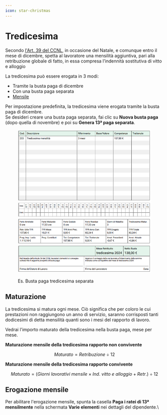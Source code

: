 ```yaml
---
icon: star-christmas
---
```


# Tredicesima

Secondo [l'Art. 39 del CCNL](https://doemploy.app/it/ccnl?scroll=art39), in occasione del Natale, e comunque entro il mese di dicembre, spetta al lavoratore una mensilità aggiuntiva, pari alla retribuzione globale di fatto, in essa compresa l’indennità sostitutiva di vitto e alloggio

La tredicesima può essere erogata in 3 modi:

* Tramite la busta paga di dicembre
* Con una busta paga separata
* [Mensile](tredicesima.md#erogazione-mensile)

Per impostazione predefinita, la tredicesima viene erogata tramite la busta paga di dicembre. \
Se desideri creare una busta paga separata, fai clic su **Nuova busta paga** (dopo quella di novembre) e poi su **Genera 13ª paga separata**.

<figure><img src="../.gitbook/assets/image (1).png" alt=""><figcaption><p>Es. Busta paga tredicesima separata</p></figcaption></figure>

## Maturazione[​](https://manuale.doemploy.app/tredicesima#maturazione) <a href="#maturazione" id="maturazione"></a>

La tredicesima si matura ogni mese. Ciò significa che per coloro le cui prestazioni non raggiungono un anno di servizio, saranno corrisposti tanti dodicesimi di detta mensilità quanti sono i mesi del rapporto di lavoro.

Vedrai l'importo maturato della tredicesima nella busta paga, mese per mese.

**Maturazione mensile della tredicesima rapporto non convivente**

$$
Maturato = Retribuzione \div 12
$$

**Maturazione mensile della tredicesima rapporto convivente**

$$
Maturato = (Giorni \ lavorativi \ mensile \times Ind.\ vitto \ e \ alloggio + Retr.) \div 12
$$

## Erogazione mensile[​](https://manuale.doemploy.app/tredicesima#erogazione-mensile) <a href="#erogazione-mensile" id="erogazione-mensile"></a>

Per abilitare l'erogazione mensile, spunta la casella **Paga i ratei di 13ª mensilmente** nella schermata **Varie elementi** nei dettagli del dipendente.\
